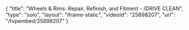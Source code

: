 {
    "title": "Wheels & Rims: Repair, Refinish, and Fitment - \/DRIVE CLEAN",
    "type": "solo",
    "layout": "iframe-static",
    "videoId": "25898207",
    "url": "\/tvpembed\/25898207"
}